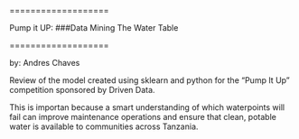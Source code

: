 ===================

Pump it UP:
###Data Mining The Water Table

===================

by: Andres Chaves

Review of the model created using sklearn and python for the “Pump It Up” competition sponsored by Driven Data.

This is importan because a smart understanding of which waterpoints will fail can improve maintenance operations and ensure that clean, potable water is available to communities across Tanzania.


